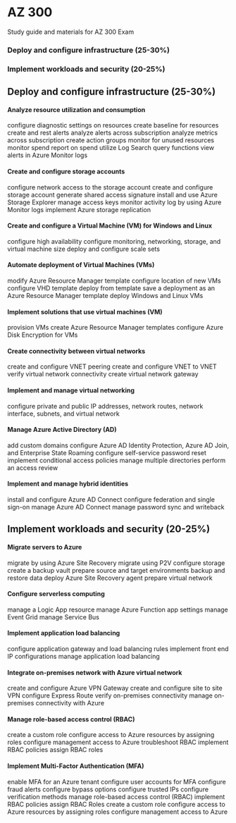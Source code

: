 # AZ 300
Study guide and materials for AZ 300 Exam 

### Deploy and configure infrastructure (25-30%)
### Implement workloads and security (20-25%)

## Deploy and configure infrastructure (25-30%)
#### Analyze resource utilization and consumption
configure diagnostic settings on resources
create baseline for resources
create and rest alerts
analyze alerts across subscription
analyze metrics across subscription
create action groups
monitor for unused resources
monitor spend
report on spend
utilize Log Search query functions
view alerts in Azure Monitor logs

#### Create and configure storage accounts
configure network access to the storage account
create and configure storage account
generate shared access signature
install and use Azure Storage Explorer
manage access keys
monitor activity log by using Azure Monitor logs
implement Azure storage replication

#### Create and configure a Virtual Machine (VM) for Windows and Linux
configure high availability
configure monitoring, networking, storage, and virtual machine size
deploy and configure scale sets

#### Automate deployment of Virtual Machines (VMs)
modify Azure Resource Manager template
configure location of new VMs
configure VHD template
deploy from template
save a deployment as an Azure Resource Manager template
deploy Windows and Linux VMs

#### Implement solutions that use virtual machines (VM)
provision VMs
create Azure Resource Manager templates
configure Azure Disk Encryption for VMs

#### Create connectivity between virtual networks
create and configure VNET peering
create and configure VNET to VNET
verify virtual network connectivity
create virtual network gateway

#### Implement and manage virtual networking
configure private and public IP addresses, network routes, network interface, subnets, and virtual network

#### Manage Azure Active Directory (AD)
add custom domains
configure Azure AD Identity Protection, Azure AD Join, and Enterprise State Roaming
configure self-service password reset
implement conditional access policies
manage multiple directories
perform an access review

#### Implement and manage hybrid identities
install and configure Azure AD Connect
configure federation and single sign-on
manage Azure AD Connect
manage password sync and writeback

## Implement workloads and security (20-25%)

#### Migrate servers to Azure
migrate by using Azure Site Recovery
migrate using P2V
configure storage
create a backup vault
prepare source and target environments
backup and restore data
deploy Azure Site Recovery agent
prepare virtual network

#### Configure serverless computing
manage a Logic App resource
manage Azure Function app settings
manage Event Grid
manage Service Bus

#### Implement application load balancing
configure application gateway and load balancing rules
implement front end IP configurations
manage application load balancing

#### Integrate on-premises network with Azure virtual network
create and configure Azure VPN Gateway
create and configure site to site VPN
configure Express Route
verify on-premises connectivity
manage on-premises connectivity with Azure

#### Manage role-based access control (RBAC)
create a custom role
configure access to Azure resources by assigning roles
configure management access to Azure
troubleshoot RBAC
implement RBAC policies
assign RBAC roles

#### Implement Multi-Factor Authentication (MFA)
enable MFA for an Azure tenant
configure user accounts for MFA
configure fraud alerts
configure bypass options
configure trusted IPs
configure verification methods
manage role-based access control (RBAC)
implement RBAC policies
assign RBAC Roles
create a custom role
configure access to Azure resources by assigning roles
configure management access to Azure
